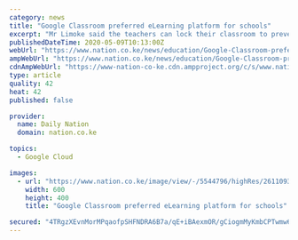 ```yaml
---
category: news
title: "Google Classroom preferred eLearning platform for schools"
excerpt: "Mr Limoke said the teachers can lock their classroom to prevent other people from access it. For teachers to use a Google Classroom, they create a class and include the emails of all their students. The students are given a classroom code if not invited via email."
publishedDateTime: 2020-05-09T10:13:00Z
webUrl: "https://www.nation.co.ke/news/education/Google-Classroom-preferred-eLearning-platform/2643604-5547144-g906f2z/index.html"
ampWebUrl: "https://www.nation.co.ke/news/education/Google-Classroom-preferred-eLearning-platform/2643604-5547144-view-asAMP-13a58gwz/index.html"
cdnAmpWebUrl: "https://www-nation-co-ke.cdn.ampproject.org/c/s/www.nation.co.ke/news/education/Google-Classroom-preferred-eLearning-platform/2643604-5547144-view-asAMP-13a58gwz/index.html"
type: article
quality: 42
heat: 42
published: false

provider:
  name: Daily Nation
  domain: nation.co.ke

topics:
  - Google Cloud

images:
  - url: "https://www.nation.co.ke/image/view/-/5544796/highRes/2611093/-/8a5fw2/-/e.jpg"
    width: 600
    height: 400
    title: "Google Classroom preferred eLearning platform for schools"

secured: "4TRgzXEvnMorMPqaofpSHFNDRA6B7a/qE+iBAexmOR/gCiogmMyKmbCPTwmw6MdorXYG76LePpGofFoHQVgdNrIAJ/G6SOfepKb18aK7B6Mq8/YUX9l9iAo9+eJzOtvv2c7UwScnnSebyJiEVA+9CZuTJr0PEBEpR+Jpg7afd6vn+j7iqDrNT6Yf8RlgW1kNzGymUlBswRlJqC/2oNV44auuVwxFRaGLWrfEKMyHHMawxP8AuiWsi8BITSkjJq0Cfit6o0IU4ncZTi23OqZY3vFMZTC+rUEwDwS4DGa6Bxrvs0fdKRO/4qgdmzlunFlt/ykzMa+Yyt847R1+202K2we7K7wm/gwnGqZGmbUBIuOEj7Yzxw0zV/Dm6RgJWJ2ON6n7aeh3lzWuVm+hORtLQrlx/JXo8KCS9HD5oimDTqpfIUTUGp8vJWRH3dFh1ID1UN6kXabH7r7cxm3Ty8ozswW4ms1N7u8ORG0G8YsHAQc=;pA72L+G2/q4oRuR+7HCKzA=="
---
```



